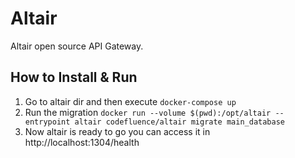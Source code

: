 # Altair

Altair open source API Gateway.

## How to Install & Run

1. Go to altair dir and then execute `docker-compose up`
2. Run the migration `docker run --volume $(pwd):/opt/altair --entrypoint altair codefluence/altair migrate main_database`
3. Now altair is ready to go you can access it in http://localhost:1304/health
